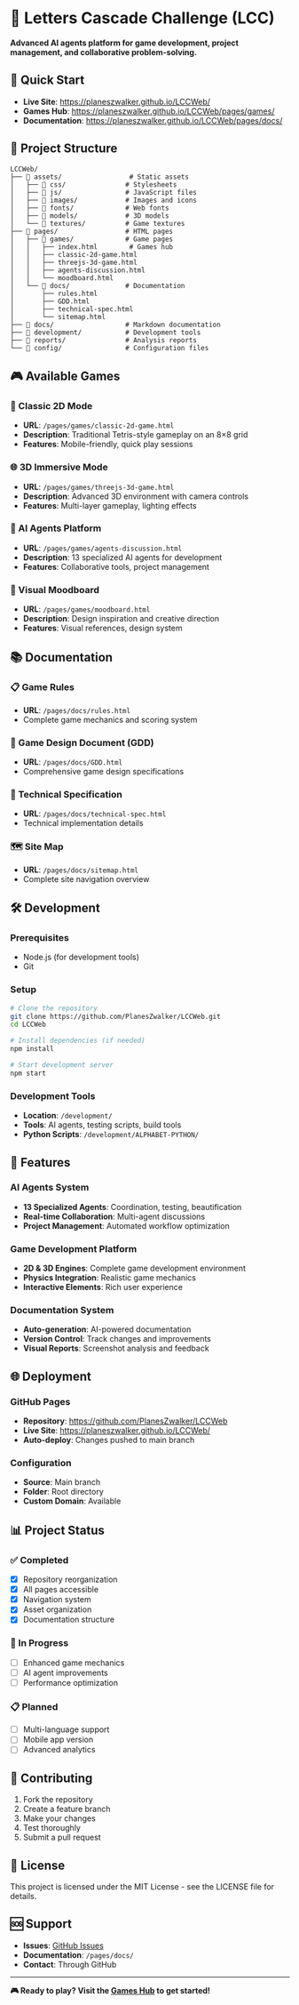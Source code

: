 # 🤖 Letters Cascade Challenge (LCC)

**Advanced AI agents platform for game development, project management, and collaborative problem-solving.**

## 🚀 Quick Start

- **Live Site**: https://planeszwalker.github.io/LCCWeb/
- **Games Hub**: https://planeszwalker.github.io/LCCWeb/pages/games/
- **Documentation**: https://planeszwalker.github.io/LCCWeb/pages/docs/

## 📁 Project Structure

```
LCCWeb/
├── 📁 assets/                 # Static assets
│   ├── 📁 css/               # Stylesheets
│   ├── 📁 js/                # JavaScript files
│   ├── 📁 images/            # Images and icons
│   ├── 📁 fonts/             # Web fonts
│   ├── 📁 models/            # 3D models
│   └── 📁 textures/          # Game textures
├── 📁 pages/                 # HTML pages
│   ├── 📁 games/             # Game pages
│   │   ├── index.html        # Games hub
│   │   ├── classic-2d-game.html
│   │   ├── threejs-3d-game.html
│   │   ├── agents-discussion.html
│   │   └── moodboard.html
│   └── 📁 docs/              # Documentation
│       ├── rules.html
│       ├── GDD.html
│       ├── technical-spec.html
│       └── sitemap.html
├── 📁 docs/                  # Markdown documentation
├── 📁 development/           # Development tools
├── 📁 reports/               # Analysis reports
└── 📁 config/                # Configuration files
```

## 🎮 Available Games

### 📱 Classic 2D Mode
- **URL**: `/pages/games/classic-2d-game.html`
- **Description**: Traditional Tetris-style gameplay on an 8×8 grid
- **Features**: Mobile-friendly, quick play sessions

### 🌐 3D Immersive Mode
- **URL**: `/pages/games/threejs-3d-game.html`
- **Description**: Advanced 3D environment with camera controls
- **Features**: Multi-layer gameplay, lighting effects

### 🤖 AI Agents Platform
- **URL**: `/pages/games/agents-discussion.html`
- **Description**: 13 specialized AI agents for development
- **Features**: Collaborative tools, project management

### 🎨 Visual Moodboard
- **URL**: `/pages/games/moodboard.html`
- **Description**: Design inspiration and creative direction
- **Features**: Visual references, design system

## 📚 Documentation

### 📋 Game Rules
- **URL**: `/pages/docs/rules.html`
- Complete game mechanics and scoring system

### 📖 Game Design Document (GDD)
- **URL**: `/pages/docs/GDD.html`
- Comprehensive game design specifications

### 🔧 Technical Specification
- **URL**: `/pages/docs/technical-spec.html`
- Technical implementation details

### 🗺️ Site Map
- **URL**: `/pages/docs/sitemap.html`
- Complete site navigation overview

## 🛠️ Development

### Prerequisites
- Node.js (for development tools)
- Git

### Setup
```bash
# Clone the repository
git clone https://github.com/PlanesZwalker/LCCWeb.git
cd LCCWeb

# Install dependencies (if needed)
npm install

# Start development server
npm start
```

### Development Tools
- **Location**: `/development/`
- **Tools**: AI agents, testing scripts, build tools
- **Python Scripts**: `/development/ALPHABET-PYTHON/`

## 🎯 Features

### AI Agents System
- **13 Specialized Agents**: Coordination, testing, beautification
- **Real-time Collaboration**: Multi-agent discussions
- **Project Management**: Automated workflow optimization

### Game Development Platform
- **2D & 3D Engines**: Complete game development environment
- **Physics Integration**: Realistic game mechanics
- **Interactive Elements**: Rich user experience

### Documentation System
- **Auto-generation**: AI-powered documentation
- **Version Control**: Track changes and improvements
- **Visual Reports**: Screenshot analysis and feedback

## 🌐 Deployment

### GitHub Pages
- **Repository**: https://github.com/PlanesZwalker/LCCWeb
- **Live Site**: https://planeszwalker.github.io/LCCWeb/
- **Auto-deploy**: Changes pushed to main branch

### Configuration
- **Source**: Main branch
- **Folder**: Root directory
- **Custom Domain**: Available

## 📊 Project Status

### ✅ Completed
- [x] Repository reorganization
- [x] All pages accessible
- [x] Navigation system
- [x] Asset organization
- [x] Documentation structure

### 🚧 In Progress
- [ ] Enhanced game mechanics
- [ ] AI agent improvements
- [ ] Performance optimization

### 📋 Planned
- [ ] Multi-language support
- [ ] Mobile app version
- [ ] Advanced analytics

## 🤝 Contributing

1. Fork the repository
2. Create a feature branch
3. Make your changes
4. Test thoroughly
5. Submit a pull request

## 📄 License

This project is licensed under the MIT License - see the LICENSE file for details.

## 🆘 Support

- **Issues**: [GitHub Issues](https://github.com/PlanesZwalker/LCCWeb/issues)
- **Documentation**: `/pages/docs/`
- **Contact**: Through GitHub

---

**🎮 Ready to play? Visit the [Games Hub](https://planeszwalker.github.io/LCCWeb/pages/games/) to get started!** 